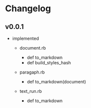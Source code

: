 # Changelog

## v0.0.1
  - implemented 
    - document.rb
      - def to_markdown
      - def build_styles_hash

    - paragaph.rb
      - def to_markdown(document)

    - text_run.rb 
      - def to_markdown